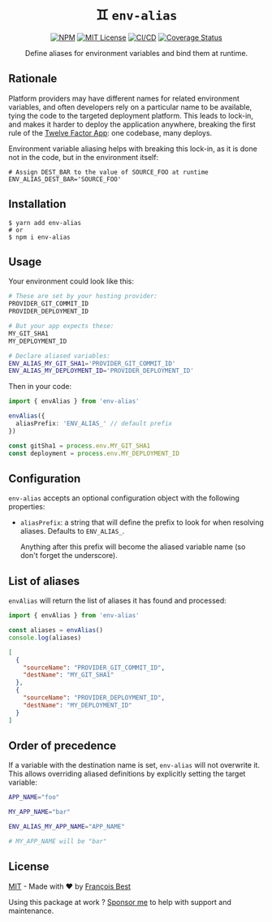 <h1 align="center">♊ <code>env-alias</code></h1>

<div align="center">

[![NPM](https://img.shields.io/npm/v/env-alias?color=red)](https://www.npmjs.com/package/env-alias)
[![MIT License](https://img.shields.io/github/license/47ng/env-alias.svg?color=blue)](https://github.com/47ng/env-alias/blob/next/LICENSE)
[![CI/CD](https://github.com/47ng/env-alias/workflows/CI%2FCD/badge.svg?branch=next)](https://github.com/47ng/env-alias/actions)
[![Coverage Status](https://coveralls.io/repos/github/47ng/env-alias/badge.svg?branch=next)](https://coveralls.io/github/47ng/env-alias?branch=next)

</div>

<p align="center">
  Define aliases for environment variables and bind them at runtime.
</p>

## Rationale

Platform providers may have different names for related environment
variables, and often developers rely on a particular name to be available,
tying the code to the targeted deployment platform. This leads to lock-in,
and makes it harder to deploy the application anywhere, breaking the
first rule of the [Twelve Factor App](https://12factor.net/codebase):
one codebase, many deploys.

Environment variable aliasing helps with breaking this lock-in, as it is
done not in the code, but in the environment itself:

```shell
# Assign DEST_BAR to the value of SOURCE_FOO at runtime
ENV_ALIAS_DEST_BAR='SOURCE_FOO'
```

## Installation

```shell
$ yarn add env-alias
# or
$ npm i env-alias
```

## Usage

Your environment could look like this:

```zsh
# These are set by your hosting provider:
PROVIDER_GIT_COMMIT_ID
PROVIDER_DEPLOYMENT_ID

# But your app expects these:
MY_GIT_SHA1
MY_DEPLOYMENT_ID

# Declare aliased variables:
ENV_ALIAS_MY_GIT_SHA1='PROVIDER_GIT_COMMIT_ID'
ENV_ALIAS_MY_DEPLOYMENT_ID='PROVIDER_DEPLOYMENT_ID'
```

Then in your code:

```ts
import { envAlias } from 'env-alias'

envAlias({
  aliasPrefix: 'ENV_ALIAS_' // default prefix
})

const gitSha1 = process.env.MY_GIT_SHA1
const deployment = process.env.MY_DEPLOYMENT_ID
```

## Configuration

`env-alias` accepts an optional configuration object with the following
properties:

- `aliasPrefix`: a string that will define the prefix to look for when
  resolving aliases. Defaults to `ENV_ALIAS_`.

  Anything after this prefix will become the aliased variable name
  (so don't forget the underscore).

## List of aliases

`envAlias` will return the list of aliases it has found and processed:

```ts
import { envAlias } from 'env-alias'

const aliases = envAlias()
console.log(aliases)
```

```json
[
  {
    "sourceName": "PROVIDER_GIT_COMMIT_ID",
    "destName": "MY_GIT_SHA1"
  },
  {
    "sourceName": "PROVIDER_DEPLOYMENT_ID",
    "destName": "MY_DEPLOYMENT_ID"
  }
]
```

## Order of precedence

If a variable with the destination name is set, `env-alias` will not
overwrite it. This allows overriding aliased definitions by explicitly
setting the target variable:

```zsh
APP_NAME="foo"

MY_APP_NAME="bar"

ENV_ALIAS_MY_APP_NAME="APP_NAME"

# MY_APP_NAME will be "bar"
```

## License

[MIT](https://github.com/47ng/env-alias/blob/master/LICENSE) - Made with ❤️ by [François Best](https://francoisbest.com)

Using this package at work ? [Sponsor me](https://github.com/sponsors/franky47) to help with support and maintenance.
